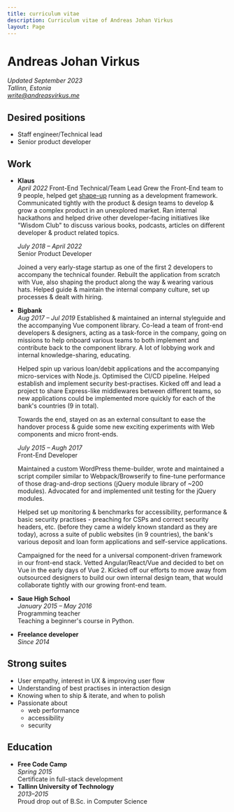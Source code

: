```yaml
---
title: curriculum vitae
description: Curriculum vitae of Andreas Johan Virkus
layout: Page
---
```


# Andreas Johan Virkus
_Updated September 2023_\
_Tallinn, Estonia_\
_[write@andreasvirkus.me](mailto:write@andreasvirkus.me)_

## Desired positions
- Staff engineer/Technical lead
- Senior product developer

## Work
- **Klaus**\
    _April 2022_
    Front-End Technical/Team Lead
    Grew the Front-End team to 9 people, helped get [shape-up](https://basecamp.com/shapeup) running as a development framework. Communicated tightly with the product & design teams to develop & grow a complex product in an unexplored market. Ran internal hackathons and helped drive other developer-facing initiatives like "Wisdom Club" to discuss various books, podcasts, articles on different developer & product related topics.

    _July 2018 – April 2022_\
    Senior Product Developer

    Joined a very early-stage startup as one of the first 2 developers to accompany the technical founder. Rebuilt the application from scratch with Vue, also shaping     the product along the way & wearing various hats. Helped guide & maintain the internal company culture, set up processes & dealt with hiring.
- **Bigbank**\
    _Aug 2017 – Jul 2019_
    Established & maintained an internal styleguide and the accompanying Vue component library. Co-lead a team of front-end developers & designers, acting as a task-force in the company, going on missions to help onboard various teams to both implement and contribute back to the component library. A lot of lobbying work and internal knowledge-sharing, educating.

    Helped spin up various loan/debit applications and the accompanying micro-services with Node.js. Optimised the CI/CD pipeline. Helped establish and implement security best-practises. Kicked off and lead a project to share Express-like middlewares between different teams, so new applications could be implemented more quickly for each of the bank's countries (9 in total).

    Towards the end, stayed on as an external consultant to ease the handover process & guide some new exciting experiments with Web components and micro front-ends.

    _July 2015 – Augh 2017_\
    Front-End Developer

    Maintained a custom WordPress theme-builder, wrote and maintained a script compiler similar to Webpack/Browserify to fine-tune performance of those drag-and-drop sections (jQuery module library of ~200 modules). Advocated for and implemented unit testing for the jQuery modules.

    Helped set up monitoring & benchmarks for accessibility, performance & basic security practises - preaching for CSPs and correct security headers, etc. (before they came a widely known standard as they are today), across a suite of public websites (in 9 countries), the bank's various deposit and loan form applications and self-service applications.

    Campaigned for the need for a universal component-driven framework in our front-end stack. Vetted Angular/React/Vue and decided to bet on Vue in the early days of Vue 2. Kicked off our efforts to move away from outsourced designers to build our own internal design team, that would collaborate tightly with our growing front-end team.
- **Saue High School**\
    _January 2015 – May 2016_\
    Programming teacher\
    Teaching a beginner's course in Python.
- **Freelance developer**\
    _Since 2014_

## Strong suites
- User empathy, interest in UX & improving user flow
- Understanding of best practises in interaction design
- Knowing when to ship & iterate, and when to polish
- Passionate about
  - web performance
  - accessibility
  - security

## Education
- **Free Code Camp**\
    _Spring 2015_\
    Certificate in full-stack development
- **Tallinn University of Technology**\
    _2013–2015_\
    Proud drop out of B.Sc. in Computer Science
